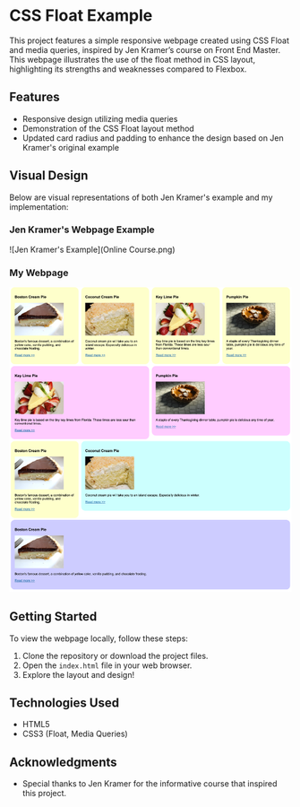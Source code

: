 # CSS Float Example

This project features a simple responsive webpage created using CSS Float and media queries, inspired by Jen Kramer’s course on Front End Master. This webpage illustrates the use of the float method in CSS layout, highlighting its strengths and weaknesses compared to Flexbox.

## Features

- Responsive design utilizing media queries
- Demonstration of the CSS Float layout method
- Updated card radius and padding to enhance the design based on Jen Kramer's original example

## Visual Design

Below are visual representations of both Jen Kramer's example and my implementation:

### Jen Kramer's Webpage Example

![Jen Kramer's Example](Online Course.png)

### My Webpage

![My Webpage](Mine.png)

## Getting Started

To view the webpage locally, follow these steps:

1. Clone the repository or download the project files.
2. Open the `index.html` file in your web browser.
3. Explore the layout and design!

## Technologies Used

- HTML5
- CSS3 (Float, Media Queries)

## Acknowledgments

- Special thanks to Jen Kramer for the informative course that inspired this project.
